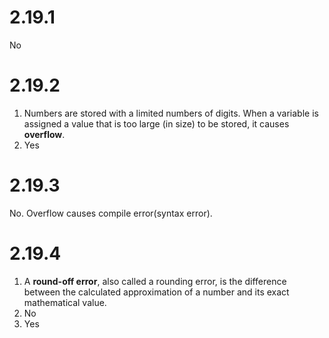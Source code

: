 # 2.19.1

No

# 2.19.2

1. Numbers are stored with a limited numbers of digits. When a variable is assigned a value that is too large (in size) to be stored, it causes **overflow**.
2. Yes

# 2.19.3

No. Overflow causes compile error(syntax error).

# 2.19.4

1. A **round-off error**, also called a rounding error, is the difference between the calculated approximation of a number and its exact mathematical value.
2. No
3. Yes
